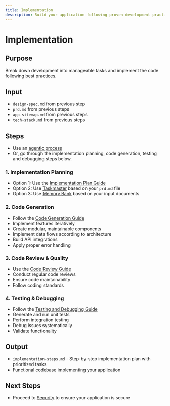 ```yaml
---
title: Implementation
description: Build your application following proven development practices and patterns
---
```


# Implementation

## Purpose
Break down development into manageable tasks and implement the code following best practices.

## Input
- `design-spec.md` from previous step
- `prd.md` from previous steps
- `app-sitemap.md` from previous steps
- `tech-stack.md` from previous steps

## Steps

* Use an [agentic process](../agentic/index.md)
* Or, go through the implementation planning, code generation, testing and debugging steps below.

### 1. Implementation Planning
* Option 1: Use the [Implementation Plan Guide](./implementation-plan.md)
* Option 2: Use [Taskmaster](https://github.com/eyaltoledano/claude-task-master) based on your `prd.md` file
* Option 3: Use [Memory Bank](https://docs.cline.bot/prompting/cline-memory-bank) based on your input documents

### 2. Code Generation
* Follow the [Code Generation Guide](./codegen.md)
* Implement features iteratively
* Create modular, maintainable components
* Implement data flows according to architecture
* Build API integrations
* Apply proper error handling

### 3. Code Review & Quality
* Use the [Code Review Guide](./code-review.md)
* Conduct regular code reviews
* Ensure code maintainability
* Follow coding standards

### 4. Testing & Debugging
* Follow the [Testing and Debugging Guide](./debugging.md)
* Generate and run unit tests
* Perform integration testing
* Debug issues systematically
* Validate functionality

## Output
- `implementation-steps.md` - Step-by-step implementation plan with prioritized tasks
- Functional codebase implementing your application

## Next Steps
- Proceed to [Security](../security/index.md) to ensure your application is secure